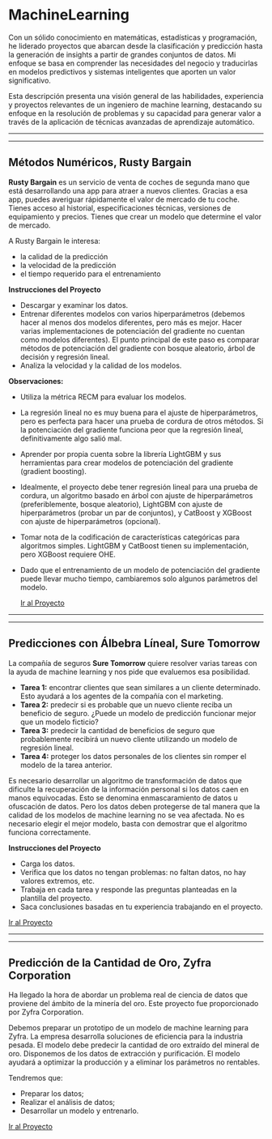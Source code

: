 # MachineLearning

Con un sólido conocimiento en matemáticas, estadísticas y programación, he liderado proyectos que abarcan desde la clasificación y predicción hasta la generación de insights a partir de grandes conjuntos de datos. Mi enfoque se basa en comprender las necesidades del negocio y traducirlas en modelos predictivos y sistemas inteligentes que aporten un valor significativo.

Esta descripción presenta una visión general de las habilidades, experiencia y proyectos relevantes de un ingeniero de machine learning, destacando su enfoque en la resolución de problemas y su capacidad para generar valor a través de la aplicación de técnicas avanzadas de aprendizaje automático.

---
---

## Métodos Numéricos, Rusty Bargain

**Rusty Bargain** es un servicio de venta de coches de segunda mano que está desarrollando una app para atraer a nuevos clientes. Gracias a esa app, puedes averiguar rápidamente el valor de mercado de tu coche. Tienes acceso al historial, especificaciones técnicas, versiones de equipamiento y precios. Tienes que crear un modelo que determine el valor de mercado.

A Rusty Bargain le interesa:
- la calidad de la predicción
- la velocidad de la predicción
- el tiempo requerido para el entrenamiento

**Instrucciones del Proyecto**

- Descargar y examinar los datos.
- Entrenar diferentes modelos con varios hiperparámetros (debemos hacer al menos dos modelos diferentes, pero más es mejor. Hacer varias implementaciones de potenciación del gradiente no cuentan como modelos diferentes). El punto principal de este paso es comparar métodos de potenciación del gradiente con bosque aleatorio, árbol de decisión y regresión lineal.
- Analiza la velocidad y la calidad de los modelos.

**Observaciones:**

- Utiliza la métrica RECM para evaluar los modelos.
- La regresión lineal no es muy buena para el ajuste de hiperparámetros, pero es perfecta para hacer una prueba de cordura de otros métodos. Si la potenciación del gradiente funciona peor que la regresión lineal, definitivamente algo salió mal.
- Aprender por propia cuenta sobre la librería LightGBM y sus herramientas para crear modelos de potenciación del gradiente (gradient boosting).
- Idealmente, el proyecto debe tener regresión lineal para una prueba de cordura, un algoritmo basado en árbol con ajuste de hiperparámetros (preferiblemente, bosque aleatorio), LightGBM con ajuste de hiperparámetros (probar un par de conjuntos), y CatBoost y XGBoost con ajuste de hiperparámetros (opcional).
- Tomar nota de la codificación de características categóricas para algoritmos simples. LightGBM y CatBoost tienen su implementación, pero XGBoost requiere OHE.
- Dado que el entrenamiento de un modelo de potenciación del gradiente puede llevar mucho tiempo, cambiaremos solo algunos parámetros del modelo.

  [Ir al Proyecto](https://github.com/juliocmi/MachineLearning/blob/main/Supervised_Learning/Me%CC%81todos%20Nume%CC%81ricos.ipynb)

---
---

## Predicciones con Álbebra Líneal, Sure Tomorrow

La compañía de seguros **Sure Tomorrow** quiere resolver varias tareas con la ayuda de machine learning y nos pide que evaluemos esa posibilidad.

- **Tarea 1:** encontrar clientes que sean similares a un cliente determinado. Esto ayudará a los agentes de la compañía con el marketing.
- **Tarea 2:** predecir si es probable que un nuevo cliente reciba un beneficio de seguro. ¿Puede un modelo de predicción funcionar mejor que un modelo ficticio?
- **Tarea 3:** predecir la cantidad de beneficios de seguro que probablemente recibirá un nuevo cliente utilizando un modelo de regresión lineal.
- **Tarea 4:** proteger los datos personales de los clientes sin romper el modelo de la tarea anterior.

Es necesario desarrollar un algoritmo de transformación de datos que dificulte la recuperación de la información personal si los datos caen en manos equivocadas. Esto se denomina enmascaramiento de datos u ofuscación de datos. Pero los datos deben protegerse de tal manera que la calidad de los modelos de machine learning no se vea afectada. No es necesario elegir el mejor modelo, basta con demostrar que el algoritmo funciona correctamente.

**Instrucciones del Proyecto**

- Carga los datos.
- Verifica que los datos no tengan problemas: no faltan datos, no hay valores extremos, etc.
- Trabaja en cada tarea y responde las preguntas planteadas en la plantilla del proyecto.
- Saca conclusiones basadas en tu experiencia trabajando en el proyecto.

[Ir al Proyecto](https://github.com/juliocmi/MachineLearning/blob/main/Supervised_Learning/Sprint_11_Algebra_Lineal.ipynb)

---
---

## Predicción de la Cantidad de Oro, Zyfra Corporation

Ha llegado la hora de abordar un problema real de ciencia de datos que proviene del ámbito de la minería del oro. Este proyecto fue proporcionado por Zyfra Corporation.

Debemos preparar un prototipo de un modelo de machine learning para Zyfra. La empresa desarrolla soluciones de eficiencia para la industria pesada.
El modelo debe predecir la cantidad de oro extraído del mineral de oro. Disponemos de los datos de extracción y purificación.
El modelo ayudará a optimizar la producción y a eliminar los parámetros no rentables.

Tendremos que:

- Preparar los datos;
- Realizar el análisis de datos;
- Desarrollar un modelo y entrenarlo.

[Ir al Proyecto](https://github.com/juliocmi/MachineLearning/blob/main/Supervised_Learning/Zyfra_ML_Project.ipynb)
